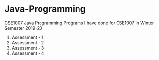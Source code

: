 # Java-Programming
CSE1007 Java Programming
Programs I have done for CSE1007 in Winter Semester 2019-20
<ol>
  <li>Assessment - 1</li>
  <li>Assessment - 2</li>
  <li>Assessment - 3</li>
  <li>Assessment - 4</li>
</ol>
